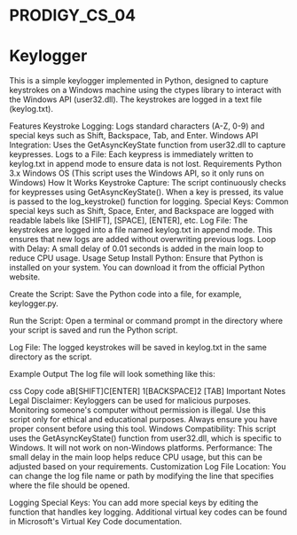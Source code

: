 # PRODIGY_CS_04
# Keylogger
This is a simple keylogger implemented in Python, designed to capture keystrokes on a Windows machine using the ctypes library to interact with the Windows API (user32.dll). The keystrokes are logged in a text file (keylog.txt).

Features
Keystroke Logging: Logs standard characters (A-Z, 0-9) and special keys such as Shift, Backspace, Tab, and Enter.
Windows API Integration: Uses the GetAsyncKeyState function from user32.dll to capture keypresses.
Logs to a File: Each keypress is immediately written to keylog.txt in append mode to ensure data is not lost.
Requirements
Python 3.x
Windows OS (This script uses the Windows API, so it only runs on Windows)
How It Works
Keystroke Capture: The script continuously checks for keypresses using GetAsyncKeyState(). When a key is pressed, its value is passed to the log_keystroke() function for logging.
Special Keys: Common special keys such as Shift, Space, Enter, and Backspace are logged with readable labels like [SHIFT], [SPACE], [ENTER], etc.
Log File: The keystrokes are logged into a file named keylog.txt in append mode. This ensures that new logs are added without overwriting previous logs.
Loop with Delay: A small delay of 0.01 seconds is added in the main loop to reduce CPU usage.
Usage
Setup
Install Python: Ensure that Python is installed on your system. You can download it from the official Python website.

Create the Script: Save the Python code into a file, for example, keylogger.py.

Run the Script: Open a terminal or command prompt in the directory where your script is saved and run the Python script.

Log File: The logged keystrokes will be saved in keylog.txt in the same directory as the script.

Example Output
The log file will look something like this:

css
Copy code
aB[SHIFT]C[ENTER]
1[BACKSPACE]2
[TAB]
Important Notes
Legal Disclaimer: Keyloggers can be used for malicious purposes. Monitoring someone's computer without permission is illegal. Use this script only for ethical and educational purposes. Always ensure you have proper consent before using this tool.
Windows Compatibility: This script uses the GetAsyncKeyState() function from user32.dll, which is specific to Windows. It will not work on non-Windows platforms.
Performance: The small delay in the main loop helps reduce CPU usage, but this can be adjusted based on your requirements.
Customization
Log File Location: You can change the log file name or path by modifying the line that specifies where the file should be opened.

Logging Special Keys: You can add more special keys by editing the function that handles key logging. Additional virtual key codes can be found in Microsoft's Virtual Key Code documentation.
